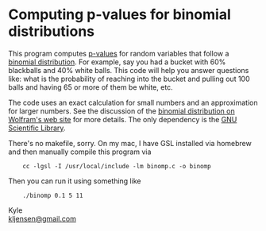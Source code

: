 # Computing p-values for binomial distributions

This program computes [p-values](http://en.wikipedia.org/wiki/P-value) for random variables that follow a [binomial distribution](http://en.wikipedia.org/wiki/Binomial_distribution).  For example, say you had a bucket with 60% blackballs and 40% white balls.  This code will help you answer questions like: what is the probability of reaching into the bucket and pulling out 100 balls and having 65 or more of them be white, etc.

The code uses an exact calculation for small numbers and an approximation for larger numbers.  See the discussion of the [binomial distribution on Wolfram's web site](http://mathworld.wolfram.com/BinomialDistribution.html) for more details.  The only dependency is the [GNU Scientific Library](http://www.gnu.org/software/gsl/).

There's no makefile, sorry.  On my mac, I have GSL installed via homebrew and then manually compile this program via

		cc -lgsl -I /usr/local/include -lm binomp.c -o binomp

Then you can run it using something like

		./binomp 0.1 5 11

Kyle  
<kljensen@gmail.com>
